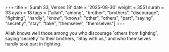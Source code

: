 +++
title = 'Surah 33, Verses 18'
date = '2025-08-30'
weight = 3551
surah = 33
ayah = 18
tags = ["allah", "among", "brother", "brothers", "discourage", "fighting", "hardly", "know", "knows", "other", "others", "part", "saying", "secretly", "stay", "take", "themselve", "themselves"]
+++

Allah knows well those among you who discourage ˹others from fighting˺, saying ˹secretly˺ to their brothers, “Stay with us,” and who themselves hardly take part in fighting.